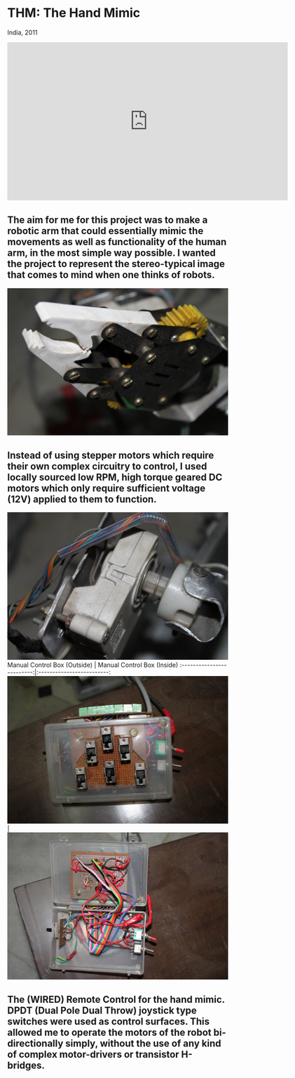 # THM: The Hand Mimic

India, 2011

<iframe title="vimeo-player" src="https://player.vimeo.com/video/148918195?h=88025090dc" width="640" height="360" frameborder="0" allowfullscreen></iframe>

## The aim for me for this project was to make a robotic arm that could essentially mimic the movements as well as functionality of the human arm, in the most simple way possible. I wanted the project to represent the stereo-typical image that comes to mind when one thinks of robots.

![main](./img/one.jpeg)

## Instead of using stepper motors which require their own complex circuitry to control, I used locally sourced low RPM, high torque geared DC motors which only require sufficient voltage (12V) applied to them to function.

![main](./img/two.jpeg)
Manual Control Box (Outside) | Manual Control Box (Inside)
:-------------------------:|:-------------------------:
![threeA](./img/threeA.jpeg) | ![threeB](./img/threeB.jpeg)

## The (WIRED) Remote Control for the hand mimic. DPDT (Dual Pole Dual Throw) joystick type switches were used as control surfaces. This allowed me to operate the motors of the robot bi-directionally simply, without the use of any kind of complex motor-drivers or transistor H-bridges.
